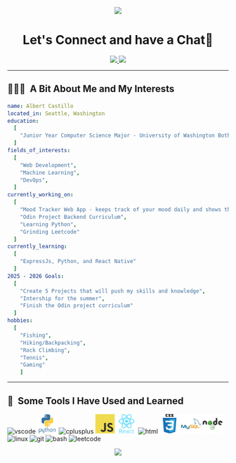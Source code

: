 <p align="center">
  <img src="https://capsule-render.vercel.app/api?type=waving&color=gradient&text=Hey!&height=100&section=header"/>
</p>

<h1 align="center">
  Let's Connect and have a Chat💬
</h1>

<p align="center">
<a href="https://www.linkedin.com/in/albert-castillo-83b2ba208/">
  <img height="50" src="https://user-images.githubusercontent.com/46517096/166973395-19676cd8-f8ec-4abf-83ff-da8243505b82.png"/>
</a>
<a href="https://leetcode.com/u/albert_03/">
  <img height = "50" src="https://cdn.jsdelivr.net/gh/devicons/devicon@latest/icons/leetcode/leetcode-original.svg"/>    
</a>
</p>

---

<h2> 👨🏻‍💻 &nbsp;A Bit About Me and My Interests</h2>

```yaml
name: Albert Castillo
located_in: Seattle, Washington
education:
  [
    "Junior Year Computer Science Major - University of Washington Bothell",
  ]
fields_of_interests:
  [
    "Web Development",
    "Machine Learning",
    "DevOps",
  ]
currently_working_on: 
  [ 
    "Mood Tracker Web App - keeps track of your mood daily and shows the average mood in your location based on a 1-10 scale.",
    "Odin Project Backend Curriculum",
    "Learning Python",
    "Grinding Leetcode"
  ]
currently_learning: 
  [
    "ExpressJs, Python, and React Native"
  ]
2025 - 2026 Goals: 
  [
    "Create 5 Projects that will push my skills and knowledge", 
    "Intership for the summer", 
    "Finish the Odin project curriculum"
  ]
hobbies: 
  [
    "Fishing", 
    "Hiking/Backpacking", 
    "Rock Climbing", 
    "Tennis", 
    "Gaming"
    ]
```
  
---  
  
<h2> 🚀 &nbsp;Some Tools I Have Used and Learned</h2>
<p align="left">
<img src="https://cdn.jsdelivr.net/gh/devicons/devicon/icons/vscode/vscode-original.svg" alt="vscode" width="45" height="45"/>
<img src="https://raw.githubusercontent.com/devicons/devicon/master/icons/python/python-original-wordmark.svg" alt="python" width="45" height="45"/>
<img src="https://cdn.jsdelivr.net/gh/devicons/devicon/icons/cplusplus/cplusplus-original.svg" alt="cplusplus" width="45" height="45"/>
<img src="https://raw.githubusercontent.com/devicons/devicon/master/icons/javascript/javascript-original.svg" alt="javascript" width="45" height="45" />
<img src="https://raw.githubusercontent.com/devicons/devicon/master/icons/react/react-original-wordmark.svg" alt="react" width="45" height="45" />
<img src="https://cdn.jsdelivr.net/gh/devicons/devicon/icons/html5/html5-original.svg" alt="html" width="45" height="45"/>
<img src="https://raw.githubusercontent.com/devicons/devicon/master/icons/css3/css3-original-wordmark.svg" alt="css3" width="45" height="45" />
<img src="https://raw.githubusercontent.com/devicons/devicon/master/icons/mysql/mysql-original-wordmark.svg" alt="mysql" width="45" height="45" />
<img src="https://raw.githubusercontent.com/devicons/devicon/master/icons/nodejs/nodejs-original-wordmark.svg" alt="nodejs" width="45" height="45" />
<img src="https://cdn.jsdelivr.net/gh/devicons/devicon/icons/linux/linux-original.svg" alt="linux" width="45" height="45"/>       
<img src="https://cdn.jsdelivr.net/gh/devicons/devicon/icons/git/git-original.svg" alt="git" width="45" height="45"/>
<img src="https://cdn.jsdelivr.net/gh/devicons/devicon/icons/bash/bash-original.svg" alt="bash" width="45" height="45"/>
<img src="https://cdn.jsdelivr.net/gh/devicons/devicon@latest/icons/leetcode/leetcode-original.svg" alt="leetcode" height = "45" width= "45"/> 
</p>

<p align="center">
  <img src="https://capsule-render.vercel.app/api?type=waving&color=gradient&height=100&section=footer"/>
</p>